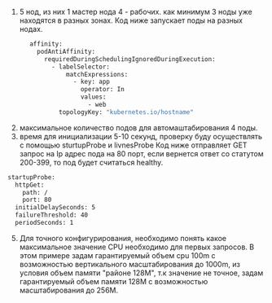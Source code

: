 
1) 5 нод, из них 1 мастер нода 4 - рабочих. как минимум 3 ноды уже находятся в разных зонах. Код ниже запускает поды на разных нодах.
```bash
      affinity:
        podAntiAffinity:
          requiredDuringSchedulingIgnoredDuringExecution:
            - labelSelector:
                matchExpressions:
                  - key: app
                    operator: In
                    values:
                      - web
              topologyKey: "kubernetes.io/hostname" 
```
2)  максимальное количество подов для автомаштабирования 4 поды.
4) время для инициализации 5-10 секунд, проверку буду осуществлять с помощью sturtupProbe и livnesProbe
Код ниже отправляет GET запрос на Ip адрес пода на 80 порт, если вернется ответ со статутом 200-399, то под будет считаться healthy.
```bash
startupProbe:
  httpGet:
    path: /
    port: 80
  initialDelaySeconds: 5
  failureThreshold: 40
  periodSeconds: 1
```

5) Для точного конфигурирования, необходимо понять какое максимальное значение CPU необходимо для первых запросов. В этом примере задам гарантируемый объем cpu 100m с возможностью вертикального масштабирования до 1000m, из условия объем памяти "районе 128M", т.к значение не точное, задам гарантируемый объем памяти 128M с возможностью масштабирования до 256M.






